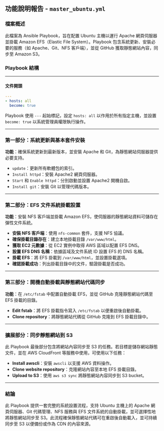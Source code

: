 ## 功能說明報告 - `master_ubuntu.yml`

### 檔案概述
此檔案為 Ansible Playbook，旨在配置 Ubuntu 主機以運行 Apache 網頁伺服器並掛載 Amazon EFS（Elastic File System）。Playbook 包含系統更新、安裝必要的服務（如 Apache、Git、NFS 客戶端），並從 GitHub 獲取靜態網站內容，同步至 Amazon S3。

### Playbook 結構

---

#### 文件開頭

```yaml
---
- hosts: all
  become: true
```

Playbook 使用 `---` 起始標記，設定 `hosts: all` 以作用於所有指定主機，並設置 `become: true` 以系統管理員權限執行操作。

---

### 第一部分：系統更新與基本套件安裝

**功能**：確保系統更新到最新版本，並安裝 Apache 和 Git，為靜態網站伺服器提供必要支持。

- `update`：更新所有軟體包的索引。
- `Install httpd`：安裝 Apache2 網頁伺服器。
- `Start` 和 `Enable httpd`：分別啟動並設置 Apache2 開機自啟。
- `Install git`：安裝 Git 以管理代碼版本。

---

### 第二部分：EFS 文件系統掛載設置

**功能**：安裝 NFS 客戶端並掛載 Amazon EFS，使伺服器的靜態網站資料可儲存在彈性文件系統。

- **安裝 NFS 客戶端**：使用 `nfs-common` 套件，支援 NFS 協議。
- **確保掛載目錄存在**：建立本地掛載目錄 `/var/www/html`。
- **獲取 EC2 元數據**：從 EC2 實例中取得 AWS 區域以配置 EFS DNS。
- **設置 EFS DNS 名稱**：依據區域及文件系統 ID 設置 EFS 的 DNS 名稱。
- **掛載 EFS**：將 EFS 掛載到 `/var/www/html`，並設置掛載選項。
- **確認掛載成功**：列出掛載目錄中的文件，驗證掛載是否成功。

---

### 第三部分：開機自動掛載與靜態網站代碼同步

**功能**：在 `/etc/fstab` 中配置自動掛載 EFS，並從 GitHub 克隆靜態網站代碼至 EFS 掛載的目錄。

- **Edit fstab**：將 EFS 掛載指令寫入 `/etc/fstab` 以便重啟後自動掛載。
- **Clone repository**：將靜態網站代碼從 GitHub 克隆到 EFS 掛載目錄中。
  
--- 

### 擴展部分：同步靜態網站到 S3

此 Playbook 最後部分包含將網站內容同步至 S3 的任務。若目標是儲存網站靜態文件，並在 AWS CloudFront 等服務中使用，可使用以下任務：

- **Install awscli**：安裝 `awscli` 以支援 AWS 資料操作。
- **Clone website repository**：克隆網站內容至本地 EFS 掛載目錄。
- **Upload to S3**：使用 `aws s3 sync` 將靜態網站內容同步到 S3 bucket。

---

### 結論

此 Playbook 提供一套完整的系統設置流程，支持 Ubuntu 主機上的 Apache 網頁伺服器、Git 代碼管理、NFS 服務與 EFS 文件系統的自動掛載，並可選擇性地將靜態網站同步至 S3。此流程確保靜態網站代碼可在重啟後自動載入，並可持續同步至 S3 以便備份或作為 CDN 的內容來源。
